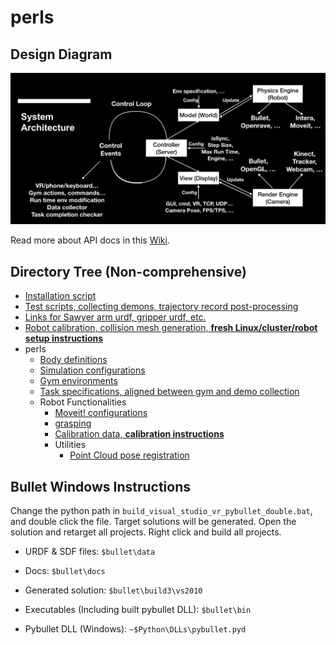 # perls

## Design Diagram
![Design Structure](structure.jpg)

Read more about API docs in this [Wiki](https://github.com/JulianYG/perls/wiki).

## Directory Tree (Non-comprehensive)
* [Installation script](./setup.py)
* [Test scripts, collecting demons, trajectory record post-processing](./scripts)
* [Links for Sawyer arm urdf, gripper urdf, etc.](./urdf)
* [Robot calibration, collision mesh generation, **fresh Linux/cluster/robot setup instructions**](./tools)
* perls
  - [Body definitions](./perls/entity)
  - [Simulation configurations](./perls/configs)
  - [Gym environments](./perls/gym_)
  - [Task specifications, aligned between gym and demo collection](./perls/handler/taskHandler.py)
  - Robot Functionalities
    * [Moveit! configurations](./perls/robot/sawyer_moveit_config)
    * [grasping](./perls/robot/grasp)
    * [Calibration data, **calibration instructions**](./perls/robot/calibration)
    * Utilities
      * [Point Cloud pose registration](./perls/robot/utils/pcl_segment.py)

## Bullet Windows Instructions

Change the python path in `build_visual_studio_vr_pybullet_double.bat`, and double click the file. Target solutions will be generated. Open the solution and retarget all projects. Right click and build all projects.

- URDF & SDF files: `$bullet\data`

- Docs: `$bullet\docs`

- Generated solution: `$bullet\build3\vs2010`

- Executables (Including built pybullet DLL): `$bullet\bin`

- Pybullet DLL (Windows): `~$Python\DLLs\pybullet.pyd`
